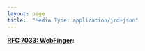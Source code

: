 ```yaml
---
layout: page
title:  "Media Type: application/jrd+json"
---
```


**[RFC 7033: WebFinger](/specs/IETF/RFC/7033 "This specification defines the WebFinger protocol, which can be used to discover information about people or other entities on the Internet using standard HTTP methods. WebFinger discovers information for a URI that might not be usable as a locator otherwise, such as account or email URIs."):** []()

